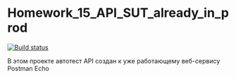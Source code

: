 # Homework_15_API_SUT_already_in_prod
[![Build status](https://ci.appveyor.com/api/projects/status/0bmon84w0vhqeb7d?svg=true)](https://ci.appveyor.com/project/Adamizgoi/homework-15-api-sut-already-in-prod)

В этом проекте автотест API создан к уже работающему веб-сервису Postman Echo
